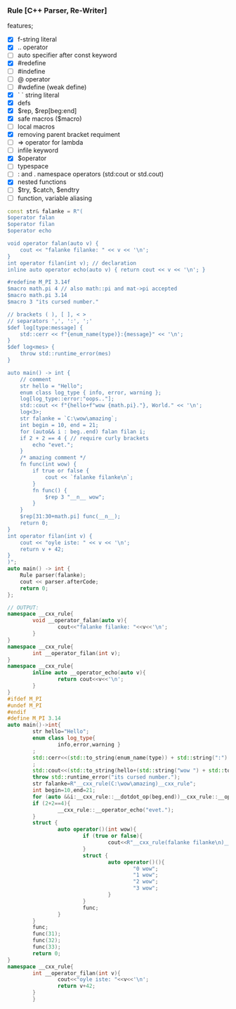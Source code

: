 ### Rule [C++ Parser, Re-Writer]
features;
- [x] f-string literal
- [x] .. operator
- [ ] auto specifier after const keyword
- [x] #redefine
- [ ] #indefine
- [ ] @ operator
- [ ] #wdefine (weak define)
- [x] \` \` string literal
- [x] defs
- [x] $rep, $rep[beg:end]
- [x] safe macros ($macro)
- [ ] local macros
- [x] removing parent bracket requiment
- [ ] => operator for lambda
- [ ] infile keyword
- [x] $operator
- [ ] typespace
- [ ] : and . namespace operators (std:cout or std.cout)
- [x] nested functions
- [ ] $try, $catch, $endtry
- [ ] function, variable aliasing

```cpp
const str& falanke = R"(
$operator falan
$operator filan
$operator echo

void operator falan(auto v) {
	cout << "falanke filanke: " << v << '\n';
}
int operator filan(int v); // declaration
inline auto operator echo(auto v) { return cout << v << '\n'; }

#redefine M_PI 3.14f
$macro math.pi 4 // also math::pi and mat->pi accepted
$macro math.pi 3.14
$macro 3 "its cursed number."

// brackets ( ), [ ], < >
// separators ',', ':', ';'
$def log[type:message] {
	std::cerr << f"{enum_name(type)}:{message}" << '\n';
}
$def log<mes> {
	throw std::runtime_error(mes)
}

auto main() -> int {
	// comment
	str hello = "Hello";
	enum class log_type { info, error, warning };
	log[log_type::error:"oops.."];
	std::cout << f"{hello+f"wow {math.pi}."}, World." << '\n';
	log<3>;
	str falanke = `C:\wow\amazing`;
	int begin = 10, end = 21;
	for (auto&& i : beg..end) falan filan i;
	if 2 + 2 == 4 { // require curly brackets
		echo "evet.";
	}
	/* amazing comment */
	fn func(int wow) {
		if true or false {
			cout << `falanke filanke\n`;
		}
		fn func() {
			$rep 3 "__n__ wow";
		}
	}
	$rep[31:30+math.pi] func(__n__);
	return 0;
}
int operator filan(int v) {
	cout << "oyle iste: " << v << '\n';
	return v + 42;
}
)";
auto main() -> int {
	Rule parser(falanke);
	cout << parser.afterCode;
	return 0;
};
```

```cpp
// OUTPUT:
namespace __cxx_rule{
        void __operator_falan(auto v){
                cout<<"falanke filanke: "<<v<<'\n';
        }
}
namespace __cxx_rule{
        int __operator_filan(int v);
}
namespace __cxx_rule{
        inline auto __operator_echo(auto v){
                return cout<<v<<'\n';
        }
}
#ifdef M_PI
#undef M_PI
#endif
#define M_PI 3.14
auto main()->int{
        str hello="Hello";
        enum class log_type{
                info,error,warning }
        ;
        std::cerr<<(std::to_string(enum_name(type)) + std::string(":") + std::to_string(message))<<'\n';
        ;
        std::cout<<(std::to_string(hello+(std::string("wow ") + std::to_string(3.14) + std::string("."))) + std::string(", World."))<<'\n';
        throw std::runtime_error("its cursed number.");
        str falanke=R"__cxx_rule(C:\wow\amazing)__cxx_rule";
        int begin=10,end=21;
        for (auto &&i:__cxx_rule::__dotdot_op(beg,end))__cxx_rule::__operator_falan(__cxx_rule::__operator_filan(i));
        if (2+2==4){
                __cxx_rule::__operator_echo("evet.");
        }
        struct {
                auto operator()(int wow){
                        if (true or false){
                                cout<<R"__cxx_rule(falanke filanke\n)__cxx_rule";
                        }
                        struct {
                                auto operator()(){
                                        "0 wow";
                                        "1 wow";
                                        "2 wow";
                                        "3 wow";
                                }
                        }
                        func;
                }
        }
        func;
        func(31);
        func(32);
        func(33);
        return 0;
}
namespace __cxx_rule{
        int __operator_filan(int v){
                cout<<"oyle iste: "<<v<<'\n';
                return v+42;
        }
        }
```
